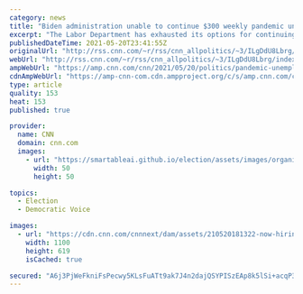 ```yaml
---
category: news
title: "Biden administration unable to continue $300 weekly pandemic unemployment benefits that GOP governors are slashing"
excerpt: "The Labor Department has exhausted its options for continuing to pay an extra $300 a week in federal unemployment benefits to jobless people in the 22 GOP-led states that are ending them early, an administration official told CNN Thursday.\n    \n"
publishedDateTime: 2021-05-20T23:41:55Z
originalUrl: "http://rss.cnn.com/~r/rss/cnn_allpolitics/~3/ILgDdU8Lbrg/index.html"
webUrl: "http://rss.cnn.com/~r/rss/cnn_allpolitics/~3/ILgDdU8Lbrg/index.html"
ampWebUrl: "https://amp.cnn.com/cnn/2021/05/20/politics/pandemic-unemployment-benefits-300-dollars/index.html"
cdnAmpWebUrl: "https://amp-cnn-com.cdn.ampproject.org/c/s/amp.cnn.com/cnn/2021/05/20/politics/pandemic-unemployment-benefits-300-dollars/index.html"
type: article
quality: 153
heat: 153
published: true

provider:
  name: CNN
  domain: cnn.com
  images:
    - url: "https://smartableai.github.io/election/assets/images/organizations/cnn.com-50x50.jpg"
      width: 50
      height: 50

topics:
  - Election
  - Democratic Voice

images:
  - url: "https://cdn.cnn.com/cnnnext/dam/assets/210520181322-now-hiring-sign-indiana-0507-super-tease.jpg"
    width: 1100
    height: 619
    isCached: true

secured: "A6j3PjWeFkniFsPecwy5KLsFuATt9ak7J4n2dajQSYPISzEAp8k5lSi+acqP3aZ0Xx3NE9U0cuvzb/bD7jLjpqlf2F29LKlFD/GE0PxiB1O3USGCMSfPKPGp6ZoTEaWS1pM4WOoIUSr6fox+LaOt5RMvXuQjVRNxlifmmSHIDf0kSX7TpQVElAtrgp6hH0LxVFy5qZ+poEC0JGuD78wSV7K2NU5nD07MGrnrJgKZvnjwdEuDL7TKdiE8OBixjm+w4gQA9Ej6sVsq/BojmG8R7J4YN3SFN6czFwsf5cLx35VhiGjH7BkWwr0VyWr7jlU+w7QZ9jomsXTAf1ofBbwVakTF0CIeDhOB9yyXBGe4SRc=;xppJZeNsj3sst17wyWifIQ=="
---
```


